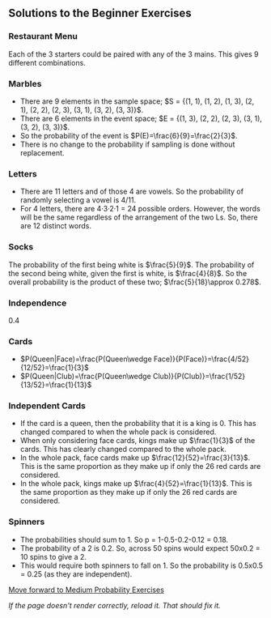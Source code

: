 ## Solutions to the Beginner Exercises

### Restaurant Menu
Each of the 3 starters could be paired with any of the 3 mains. This gives 9 different combinations.

### Marbles
- There are 9 elements in the sample space; $S = \{(1, 1), (1, 2), (1, 3), (2, 1), (2, 2), (2, 3), (3, 1), (3, 2), (3, 3)}$.
- There are 6 elements in the event space; $E = \{(1, 3), (2, 2), (2, 3), (3, 1), (3, 2), (3, 3)}$.
- So the probability of the event is $P(E)=\frac{6}{9}=\frac{2}{3}$.
- There is no change to the probability if sampling is done without replacement.

### Letters
- There are 11 letters and of those 4 are vowels. So the probability of randomly selecting a vowel is 4/11.
- For 4 letters, there are 4·3·2·1 = 24 possible orders. However, the words will be the same regardless of the arrangement of the two Ls. So, there are 12 distinct words.

### Socks
The probability of the first being white is $\frac{5}{9}$. The probability of the second being white, given the first is white, is $\frac{4}{8}$. So the overall probability is the product of these two; $\frac{5}{18}\approx 0.278$.

### Independence
0.4


### Cards
- $P(Queen|Face)=\frac{P(Queen\wedge Face)}{P(Face)}=\frac{4/52}{12/52}=\frac{1}{3}$
- $P(Queen|Club)=\frac{P(Queen\wedge Club)}{P(Club)}=\frac{1/52}{13/52}=\frac{1}{13}$

### Independent Cards
- If the card is a queen, then the probability that it is a king is 0. This has changed compared to when the whole pack is considered. 
- When only considering face cards, kings make up $\frac{1}{3}$ of the cards. This has clearly changed compared to the whole pack.
- In the whole pack, face cards make up $\frac{12}{52}=\frac{3}{13}$. This is the same proportion as they make up if only the 26 red cards are considered.
- In the whole pack, kings make up $\frac{4}{52}=\frac{1}{13}$. This is the same proportion as they make up if only the 26 red cards are considered.

### Spinners
- The probabilities should sum to 1. So p = 1-0.5-0.2-0.12 = 0.18.
- The probability of a 2 is 0.2. So, across 50 spins would expect 50x0.2 = 10 spins to give a 2.
- This would require both spinners to fall on 1. So the probability is 0.5x0.5 = 0.25 (as they are independent).


[Move forward to Medium Probability Exercises](https://github.com/UMdecisionsupport/DecisionSupport2023/blob/main/Probability/Medium.md)

*If the page doesn't render correctly, reload it. That should fix it.*
